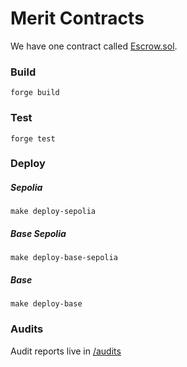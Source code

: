 # Merit Contracts

We have one contract called [Escrow.sol](./src/Escrow.sol).

### Build

`forge build`

### Test

`forge test`

### Deploy

##### Sepolia

`make deploy-sepolia`

##### Base Sepolia

`make deploy-base-sepolia`

##### Base

`make deploy-base`

### Audits

Audit reports live in [/audits](./audits/)
